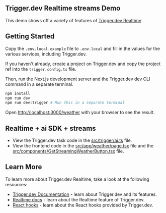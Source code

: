 ## Trigger.dev Realtime streams Demo

This demo shows off a variety of features of [Trigger.dev Realtime](https://trigger.dev/docs/realtime)

## Getting Started

Copy the `.env.local.example` file to `.env.local` and fill in the values for the various services, including Trigger.dev.

If you haven't already, create a project on Trigger.dev and copy the project ref into the `trigger.config.ts` file.

Then, run the Next.js development server and the Trigger.dev dev CLI command in a separate terminal.

```bash
npm install
npm run dev
npm run dev:trigger # Run this in a separate terminal
```

Open [http://localhost:3000/weather](http://localhost:3000/weather) with your browser to see the result.

## Realtime + ai SDK + streams

- View the Trigger.dev task code in the [src/trigger/ai.ts](src/trigger/ai.ts) file.
- View the frontend code in the [src/app/weather/page.tsx](src/app/weather/page.tsx) file and the [src/components/GetStreamingWeatherButton.tsx](src/components/GetStreamingWeatherButton.tsx) file.

## Learn More

To learn more about Trigger.dev Realtime, take a look at the following resources:

- [Trigger.dev Documentation](https://trigger.dev/docs) - learn about Trigger.dev and its features.
- [Realtime docs](https://trigger.dev/docs/realtime) - learn about the Realtime feature of Trigger.dev.
- [React hooks](https://trigger.dev/docs/frontend/react-hooks) - learn about the React hooks provided by Trigger.dev.
